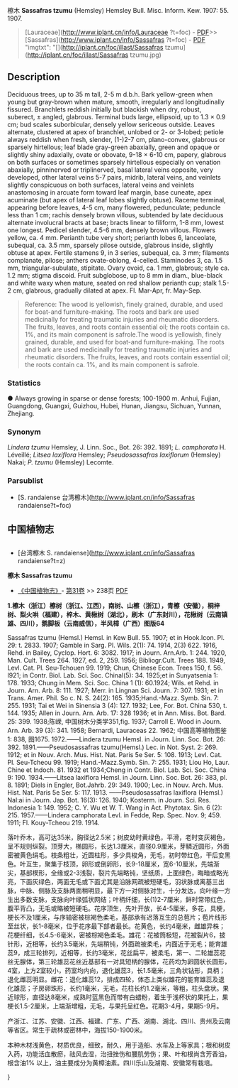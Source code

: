 檫木 **Sassafras tzumu** (Hemsley) Hemsley Bull. Misc. Inform. Kew. 1907: 55. 1907.

> [Lauraceae](http://www.iplant.cn/info/Lauraceae ?t=foc) - [PDF](http://iplant.cn/foc/pdf/Lauraceae.pdf)>>[Sassafras](http://www.iplant.cn/info/Sassafras ?t=foc) - [PDF](http://www.iplant.cn/foc/pdf/Sassafras.pdf)
  "imgtxt": "[](http://iplant.cn/foc/illast/Sassafras tzumu](http://iplant.cn/foc/illast/Sassafras tzumu.jpg)

## Description

Deciduous trees, up to 35 m tall, 2-5 m d.b.h. Bark yellow-green when young but gray-brown when mature, smooth, irregularly and longitudinally fissured. Branchlets reddish initially but blackish when dry, robust, suberect, ± angled, glabrous. Terminal buds large, ellipsoid, up to 1.3 × 0.9 cm; bud scales suborbicular, densely yellow sericeous outside. Leaves alternate, clustered at apex of branchlet, unlobed or 2- or 3-lobed; petiole always reddish when fresh, slender, (1-)2-7 cm, plano-convex, glabrous or sparsely hirtellous; leaf blade gray-green abaxially, green and opaque or slightly shiny adaxially, ovate or obovate, 9-18 × 6-10 cm, papery, glabrous on both surfaces or sometimes sparsely hirtellous especially on venation abaxially, pinninerved or triplinerved, basal lateral veins opposite, very developed, other lateral veins 5-7 pairs, midrib, lateral veins, and veinlets slightly conspicuous on both surfaces, lateral veins and veinlets anastomosing in arcuate form toward leaf margin, base cuneate, apex acuminate (but apex of lateral leaf lobes slightly obtuse). Raceme terminal, appearing before leaves, 4-5 cm, many flowered, pedunculate; peduncle less than 1 cm; rachis densely brown villous, subtended by late deciduous alternate involucral bracts at base; bracts linear to filiform, 1-8 mm, lowest one longest. Pedicel slender, 4.5-6 mm, densely brown villous. Flowers yellow, ca. 4 mm. Perianth tube very short; perianth lobes 6, lanceolate, subequal, ca. 3.5 mm, sparsely pilose outside, glabrous inside, slightly obtuse at apex. Fertile stamens 9, in 3 series, subequal, ca. 3 mm; filaments complanate, pilose; anthers ovate-oblong, 4-celled. Staminodes 3, ca. 1.5 mm, triangular-subulate, stipitate. Ovary ovoid, ca. 1 mm, glabrous; style ca. 1.2 mm; stigma discoid. Fruit subglobose, up to 8 mm in diam., blue-black and white waxy when mature, seated on red shallow perianth cup; stalk 1.5-2 cm, glabrous, gradually dilated at apex. Fl. Mar-Apr, fr. May-Sep.

> Reference: 
> The wood is yellowish, finely grained, durable, and used for boat-and furniture-making. The roots and bark are used medicinally for treating traumatic injuries and rheumatic disorders. The fruits, leaves, and roots contain essential oil; the roots contain ca. 1%, and its main component is safrole.The wood is yellowish, finely grained, durable, and used for boat-and furniture-making. The roots and bark are used medicinally for treating traumatic injuries and rheumatic disorders. The fruits, leaves, and roots contain essential oil; the roots contain ca. 1%, and its main component is safrole.

### Statistics
● Always growing in sparse or dense forests; 100-1900 m. Anhui, Fujian, Guangdong, Guangxi, Guizhou, Hubei, Hunan, Jiangsu, Sichuan, Yunnan, Zhejiang.

### Synonym
*Lindera tzumu* Hemsley, J. Linn. Soc., Bot. 26: 392. 1891; *L. camphorata* H. Léveillé; *Litsea laxiflora* Hemsley; *Pseudosassafras laxiflorum* (Hemsley) Nakai; *P. tzumu* (Hemsley) Lecomte.

### Parsublist

* [S.  randaiense  台湾檫木](http://www.iplant.cn/info/Sassafras randaiense?t=foc)

## 中国植物志

## 
* [台湾檫木  S.  randaiense](http://www.iplant.cn/info/Sassafras randaiense?t=z)

**檫木 Sassafras tzumu**

* [《中国植物志》](http://www.iplant.cn/frps)- [第31卷](http://www.iplant.cn/frps/vol/31) >> 238页 [PDF](http://www.iplant.cn/frps/pdf/31/238.PDF)

**1.檫木（浙江）檫树（浙江、江西），南树、山檫（浙江），青檫（安徽），桐梓树、梨火哄（福建），梓木、黄楸树（湖北），刷木（广东封川），花楸树（云南镇雄、四川），鹅脚板（云南威信），半风樟（广西）图版64**

Sassafras tzumu (Hemsl.) Hemsl. in Kew Bull. 55. 1907; et in Hook.Icon. Pl. 29: t. 2833. 1907; Gamble in Sarg. Pl. Wils. 2(1): 74. 1914, 2(3) 622. 1916, Rehd. in Bailey, Cyclop. Hort. 6: 3082. 1917; in Journ. Arn.Arb. 1: 244. 1920, Man. Cult. Trees 264. 1927, ed. 2, 259. 1956; Bibliogr.Cult. Trees 188. 1949, Levl. Cat. Pl. Seu-Tchouen 99. 1919; Chun, Chinese Econ. Trees 150, f. 56. l921; in Contr. Biol. Lab. Sci. Soc. Chinal(5): 34. 1925;et in Sunyatsenia 1: 178. 1933; Chung in Mem. Sci. Soc. China 1 (1): 60.1924; Wils. et Rehd. in Journ. Arn. Arb. 8: 111. 1927; Merr. in Lingnan Sci. Journ. 7: 307. 1931; et in Trans. Amer. Phil. So c. N. S. 24(2): 165. 1935;Hand.-Mazz. Symb. Sin. 7: 255. 1931; Tai et Wei in Sinensia 3 (4): 127. 1932; Lee, For. Bot. China 530, t. 144. 1935; Allen in Journ. Arn. Arb. 17: 328 1936; et in Ann. Miss. Bot. Bard. 25: 399. 1938;陈嵘, 中国树木分类学351,fig. 1937; Carroll E. Wood in Journ. Arn. Arb. 39 (3): 341. 1958; Bernardi, Lauraceas 22. 1962; 中国高等植物图鉴1: 838, 图1675. 1972.——Lindera tzumu Hemsl. in Journ. Linn. Soc. Bot. 26: 392. 1891.——Pseudosassafras tzumu(Hemsl.) Lec. in Not. Syst. 2: 269. 1912; et in Nouv. Arch. Mus. Hist. Nat. Paris 5e Ser. 5: 108. 1913; Levl. Cat. Pl. Seu-Tcheou 99. 1919; Hand.-Mazz.Symb. Sin. 7: 255. 1931; Liou Ho, Laur. Chine et Indoch. 81. 1932 et 1934;Cheng in Contr. Biol. Lab. Sci. Soc. China 9: 190. 1934.——Litsea laxiflora Hemsl. in Journ. Linn. Soc. Bot. 26: 383, pl. 8. 1891; Diels in Engler, Bot.Jahrb. 29: 349. 1900; Lec. in Nouv. Arch. Mus. Hist. Nat. Paris 5e Ser. 5: 117. 1913. ——Pseudosassafras laxiflora (Hemsl.) Nal:ai in Journ. Jap. Bot. 16(3): 126. 1940; Kosterm. in Journ. Sci. Res. Indonesia 1: 149. 1952; C. Y. Wu et W. T. Wang in Act. Phytotax. Sin. 6 (2): 215. 1957.——Lindera camphorata Levl. in Fedde, Rep. Spec. Nov. 9; 459. 1911; Fl. Kouy-Tcheou 219. 1914.

落叶乔木，高可达35米，胸径达2.5米；树皮幼时黄绿色，平滑，老时变灰褐色，呈不规则纵裂。顶芽大，椭圆形，长达1.3厘米，直径0.9厘米，芽鳞近圆形，外面密被黄色绢毛。枝条粗壮，近圆柱形，多少具梭角，无毛，初时带红色，干后变黑色。叶互生，聚集于枝顶，卵形或倒卵形，长9-18厘米，宽6-10厘米，先端渐尖，基部楔形，全缘或2-3浅裂，裂片先端略钝，坚纸质，上面绿色，晦暗或略光亮，下面灰绿色，两面无毛或下面尤其是沿脉网疏被短硬毛，羽状脉或离基三出脉，中脉、侧脉及支脉两面稍明显，最下方一对侧脉对生，十分发达，向叶缘一方生出多数支脉，支脉向叶缘弧状网结；叶柄纤细，长(1)2-7厘米，鲜时常带红色，腹平背凸，无毛或略被短硬毛。花序顶生，先叶开放，长4-5厘米，多花，具梗，梗长不及1厘米，与序轴密被棕褐色柔毛，基部承有迟落互生的总苞片；苞片线形至丝状，长1-8毫米，位于花序最下部者最长。花黄色，长约4毫米，雌雄异株；花梗纤细，长4.5-6毫米，密被棕褐色柔毛。雄花：花被筒极短，花被裂片6，披针形，近相等，长约3.5毫米，先端稍钝，外面疏被柔毛，内面近于无毛；能育雄蕊9，成三轮排列，近相等，长约3毫米，花丝扁平，被柔毛，第一、二轮雄蕊花丝无腺体，第三轮雄蕊花丝近基部有一对具短柄的腺体，花药均为卵圆状长圆形，4室，上方2室较小，药室均内向，退化雄蕊3，长1.5毫米，三角状钻形，具柄；退化雌蕊明显。雌花：退化雄蕊12，排成四轮，体态上类似雄花的能育雄蕊及退化雄蕊；子房卵珠形，长约1毫米，无毛，花柱长约1.2毫米，等粗，柱头盘状。果近球形，直径达8毫米，成熟时蓝黑色而带有白蜡粉，着生于浅杯状的果托上，果梗长1.5-2厘米，上端渐增粗，无毛，与果托呈红色。花期3-4月，果期5-9月。

产浙江、江苏、安徽、江西、福建、广东、广西、湖南、湖北、四川、贵州及云南等省区。常生于疏林或密林中，海拔150-1900米。

本种木材浅黄色，材质优良，细致，耐久，用于造船、水车及上等家具；根和树皮入药，功能活血散瘀，祛风去湿，治扭挫伤和腰肌劳伤；果、叶和根尚含芳香油，根含油1% 以上，油主要成分为黄樟油素。四川乐山及湖南、安徽常有栽培。

}